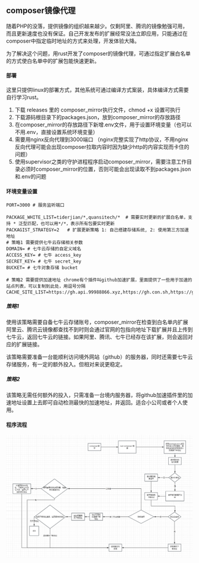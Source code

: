 ## composer镜像代理

随着PHP的没落，提供镜像的组织越来越少。仅剩阿里、腾讯的镜像勉强可用，而且更新速度也没有保证。自己开发发布的扩展经常没法立即应用，只能通过在composer中指定临时地址的方式来处理，开发体验大降。

为了解决这个问题，用rust开发了composer的镜像代理，可通过指定扩展白名单的方式使白名单中的扩展包能快速更新。

#### 部署

这里只提供linux的部署方式，其他系统可通过编译方式案装，具体编译方式需要自行学习rust。

1. 下载 releases 里的 composer_mirror执行文件，chmod +x 设置可执行
2. 下载源码根目录下的packages.json，放到composer_mirror的存放路径
3. 在composer_mirror的存放路径下新增.env文件，用于设置环境变量（也可以不用.env，直接设置系统环境变量）
4. 需要用nginx反向代理到3000端口 （nginx完整实现了http协议，不用nginx反向代理可能会出现composer拉取内容时因为缺少http的内容实现而卡住的问题）
5. 使用supervisor之类的守护进程程序启动composer_mirror，需要注意工作目录必须时composer_mirror的位置，否则可能会出现读取不到packages.json和.env的问题

#### 环境变量设置

```shell
PORT=3000 # 服务监听端口

PACKAGE_WHITE_LIST=tiderjian/*,quansitech/*  # 需要实时更新的扩展白名单，支持 * 泛型匹配，也可以用*/*，表示所有包要实时更新
PACKAGIST_STRATEGY=2   # 扩展更新策略 1: 自己搭建存储系统, 2: 使用第三方加速地址
# 策略1 需要提供七牛云存储相关参数
DOMAIN= # 七牛云存储的自定义域名
ACCESS_KEY= # 七牛 access_key
SECRET_KEY= # 七牛 secret_key
BUCKET= # 七牛对象存储 bucket

# 策略2 需要提供加速地址 chrome有个插件叫github加速扩展，里面提供了一些用于加速的站点列表，可以复制到此处，用逗号分隔
CACHE_SITE_LIST=https://gh.api.99988866.xyz,https://gh.con.sh,https://gh.ddlc.top,https://gh2.yanqishui.work,https://ghdl.feizhuqwq.cf,https://ghproxy.com,https://ghps.cc,https://git.xfj0.cn,https://github.91chi.fun
```

##### 策略1

使用该策略需要自备七牛云存储账号，composer_mirror在检查到白名单内扩展阿里云、腾讯云镜像都查找不到时则会通过官网的包指向地址下载扩展并且上传到七牛云，返回七牛云的链接。如果阿里、腾讯、七牛已经存在该扩展，则会返回对应的扩展链接。

该策略需要准备一台能顺利访问境外网站（github）的服务器，同时还需要七牛云存储服务，有一定的额外投入。但相对来说更稳定。

##### 策略2

该策略无需任何额外的投入，只需准备一台境内服务器，将github加速插件里的加速地址设置上去即可自动检测最快的加速地址，并返回。适合小公司或者个人使用。


#### 程序流程

![流程图](https://github.com/quansitech/composer_mirror/blob/master/image.png)
